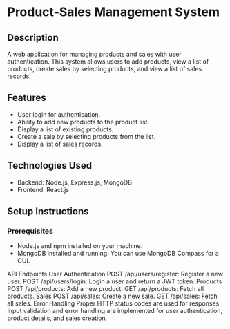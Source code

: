 # Product-Sales Management System

## Description
A web application for managing products and sales with user authentication. This system allows users to add products, view a list of products, create sales by selecting products, and view a list of sales records.

## Features
- User login for authentication.
- Ability to add new products to the product list.
- Display a list of existing products.
- Create a sale by selecting products from the list.
- Display a list of sales records.

## Technologies Used
- Backend: Node.js, Express.js, MongoDB
- Frontend: React.js

## Setup Instructions

### Prerequisites
- Node.js and npm installed on your machine.
- MongoDB installed and running. You can use MongoDB Compass for a GUI.

API Endpoints
User Authentication
POST /api/users/register: Register a new user.
POST /api/users/login: Login a user and return a JWT token.
Products
POST /api/products: Add a new product.
GET /api/products: Fetch all products.
Sales
POST /api/sales: Create a new sale.
GET /api/sales: Fetch all sales.
Error Handling
Proper HTTP status codes are used for responses.
Input validation and error handling are implemented for user authentication, product details, and sales creation.
